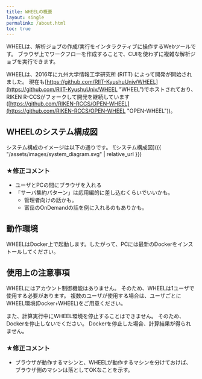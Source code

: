 ```yaml
---
title: WHEELの概要
layout: single
permalink: /about.html
toc: true
---
```

WHEELは、解析ジョブの作成/実行をインタラクティブに操作するWebツールです。
ブラウザ上でワークフローを作成することで、CUIを使わずに複雑な解析ジョブを実行できます。

WHEELは、2016年に九州大学情報工学研究所 (RITT) によって開発が開始されました。
現在も[https://github.com/RIIT-KyushuUniv/WHEEL](https://github.com/RIIT-KyushuUniv/WHEEL "WHEEL")でホストされており、RIKEN R-CCSがフォークして開発を継続しています([https://github.com/RIKEN-RCCS/OPEN-WHEEL](https://github.com/RIKEN-RCCS/OPEN-WHEEL "OPEN-WHEEL"))。

## WHEELのシステム構成図
システム構成のイメージは以下の通りです。
![システム構成図]({{ "/assets/images/system_diagram.svg" | relative_url }})

### ★修正コメント
* ユーザとPCの間にブラウザを入れる
* 「サーバ集約パターン」は応用編的に差し込むくらいでいいかも。
  * 管理者向けの話かも。
  * 富岳のOnDemandの話を例に入れるのもありかも。

## 動作環境
WHEELはDocker上で起動します。したがって、PCには最新のDockerをインストールしてください。

## 使用上の注意事項
WHEELにはアカウント制御機能はありません。
そのため、WHEELは1ユーザで使用する必要があります。
複数のユーザが使用する場合は、ユーザごとにWHEEL環境(Docker+WHEEL)をご用意ください。

また、計算実行中にWHEEL環境を停止することはできません。
そのため、Dockerを停止しないでください。
Dockerを停止した場合、計算結果が得られません。

### ★修正コメント
* ブラウザが動作するマシンと、WHEELが動作するマシンを分けておけば、ブラウザ側のマシンは落としてOKなことを示す。